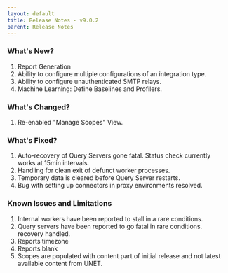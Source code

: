 ```yaml
---
layout: default
title: Release Notes - v9.0.2
parent: Release Notes
---
```


### What's New?
1. Report Generation
2. Ability to configure multiple configurations of an integration type.
3. Ability to configure unauthenticated SMTP relays.
4. Machine Learning: Define Baselines and Profilers.

### What's Changed?
1. Re-enabled "Manage Scopes" View.

### What's Fixed?
1. Auto-recovery of Query Servers gone fatal. Status check currently works at 15min intervals.
2. Handling for clean exit of defunct worker processes.
3. Temporary data is cleared before Query Server restarts.
4. Bug with setting up connectors in proxy environments resolved.

### Known Issues and Limitations
1. Internal workers have been reported to stall in a rare conditions.
2. Query servers have been reported to go fatal in rare conditions. recovery handled.
3. Reports timezone
4. Reports blank
5. Scopes are populated with content part of initial release and not latest available content from UNET.
